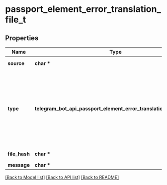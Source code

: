 # passport_element_error_translation_file_t

## Properties
Name | Type | Description | Notes
------------ | ------------- | ------------- | -------------
**source** | **char \*** | Error source, must be *translation\\_file* | [default to 'translation_file']
**type** | **telegram_bot_api_passport_element_error_translation_file_TYPE_e** | Type of element of the user&#39;s Telegram Passport which has the issue, one of “passport”, “driver\\_license”, “identity\\_card”, “internal\\_passport”, “utility\\_bill”, “bank\\_statement”, “rental\\_agreement”, “passport\\_registration”, “temporary\\_registration” | 
**file_hash** | **char \*** | Base64-encoded file hash | 
**message** | **char \*** | Error message | 

[[Back to Model list]](../README.md#documentation-for-models) [[Back to API list]](../README.md#documentation-for-api-endpoints) [[Back to README]](../README.md)


